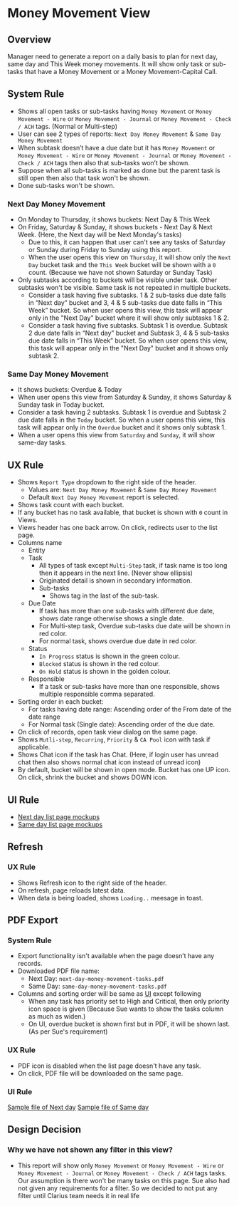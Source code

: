 # Money Movement View

## Overview

Manager need to generate a report on a daily basis to plan for next day, same day and This Week money movements. It will show only task or sub-tasks that have a Money Movement or a Money Movement-Capital Call.


## System Rule
- Shows all open tasks or sub-tasks having `Money Movement` or `Money Movement - Wire` or `Money Movement - Journal` or `Money Movement - Check / ACH` tags. (Normal or Multi-step)
- User can see 2 types of reports: `Next Day Money Movement` & `Same Day Money Movement`
- When subtask doesn’t have a due date but it has `Money Movement` or `Money Movement - Wire` or `Money Movement - Journal` or `Money Movement - Check / ACH` tags then also that sub-tasks won’t be shown. 
- Suppose when all sub-tasks is marked as done but the parent task is still open then also that task won't be shown.
- Done sub-tasks won't be shown.

### Next Day Money Movement
- On Monday to Thursday, it shows buckets: Next Day & This Week
- On Friday, Saturday & Sunday, it shows buckets - Next Day & Next Week. (Here, the Next day will be Next Monday's tasks) 
    - Due to this, it can happen that user can't see any tasks of Saturday or Sunday during Friday to Sunday using this report.
    - When the user opens this view on `Thursday`, it will show only the `Next Day` bucket task and the `This Week` bucket will be shown with a `0` count. (Because we have not shown Saturday or Sunday Task)
- Only subtasks according to buckets will be visible under task. Other subtasks won't be visible. Same task is not repeated in multiple buckets. 
    - Consider a task having five subtasks. 1 & 2 sub-tasks due date falls in “Next day” bucket and 3, 4 & 5 sub-tasks due date falls in “This Week” bucket. So when user opens this view, this task will appear only in the "Next Day" bucket where it will show only subtasks 1 & 2. 
    - Consider a task having five subtasks. Subtask 1 is overdue. Subtask 2 due date falls in “Next day” bucket and Subtask 3, 4 & 5 sub-tasks due date falls in “This Week” bucket. So when user opens this view, this task will appear only in the "Next Day" bucket and it shows only subtask 2. 

### Same Day Money Movement
- It shows buckets: Overdue & Today
- When user opens this view from Saturday & Sunday, it shows Saturday & Sunday task in Today bucket. 
- Consider a task having 2 subtasks. Subtask 1 is overdue and Subtask 2 due date falls in the `Today` bucket.  So when a user opens this view, this task will appear only in the `Overdue` bucket and it shows only subtask 1.
- When a user opens this view from `Saturday` and `Sunday`, it will show same-day tasks.


## UX Rule
- Shows `Report Type` dropdown to the right side of the header.
    - Values are: `Next Day Money Movement` & `Same Day Money Movement`
    - Default `Next Day Money Movement` report is selected. 
- Shows task count with each bucket.
- If any bucket has no task available, that bucket is shown with `0` count in Views.
- Views header has one back arrow. On click, redirects user to the list page.
- Columns name
    - Entity
    - Task
        - All types of task except `Multi-Step` task, if task name is too long then it appears in the next line. (Never show ellipsis)
        - Originated detail is shown in secondary information.
        - Sub-tasks
            - Shows tag in the last of the sub-task.         
    - Due Date
        - If task has more than one sub-tasks with different due date, shows date range otherwise shows a single date.
        - For Multi-step task, Overdue sub-tasks due date will be shown in red color.
        - For normal task, shows overdue due date in red color.
    - Status
        - `In Progress` status is shown in the green colour.
        - `Blocked` status is shown in the red colour.
        - `On Hold` status is shown in the golden colour.
    - Responsible
        - If a task or sub-tasks have more than one responsible, shows multiple responsible comma separated.
- Sorting order in each bucket: 
    - For tasks having date range: Ascending order of the From date of the date range
    - For Normal task (Single date): Ascending order of the due date.
- On click of records, open task view dialog on the same page.
- Shows `Mutli-step`, `Recurring`, `Priority` & `CA Pool` icon with task if applicable.
- Shows Chat icon if the task has Chat. (Here, if login user has unread chat then also shows normal chat icon instead of unread icon)
- By default, bucket will be shown in open mode. Bucket has one UP icon. On click, shrink the bucket and shows DOWN icon. 

## UI Rule
- [Next day list page mockups](https://drive.google.com/file/d/1MZ53nfVWUImk1jGaygD0Lu_ddJz9l0af/view?usp=drive_link)
- [Same day list page mockups](https://drive.google.com/file/d/1NB2qx_cDv9hFtje8dIfECmXkrspBcWW4/view?usp=drive_link)


## Refresh

### UX Rule
- Shows Refresh icon to the right side of the header.
- On refresh, page reloads latest data.
- When data is being loaded, shows `Loading..` meesage in toast.


## PDF Export

### System Rule
- Export functionality isn't available when the page doesn’t have any records.
- Downloaded PDF file name: 
    - Next Day: `next-day-money-movement-tasks.pdf`
    - Same Day: `same-day-money-movement-tasks.pdf`
- Columns and sorting order will be same as [UI](#ux-rule) except following
    - When any task has priority set to High and Critical, then only priority icon space is given (Because Sue wants to show the tasks column as much as widen.)
    - On UI, overdue bucket is shown first but in PDF, it will be shown last. (As per Sue's requirement)

### UX Rule
- PDF icon is disabled when the list page doesn't have any task.
- On click, PDF file will be downloaded on the same page.

### UI Rule
[Sample file of Next day](https://drive.google.com/file/d/1HjLIbZDDCKwzZfbc3I6_lPAUQtThLgXW/view?usp=drive_link)
[Sample file of Same day](https://drive.google.com/file/d/1zr-Ai512R8ZBtiH0-kocLvWGys7kejQ4/view?usp=drive_link)



## Design Decision

### Why we have not shown any filter in this view?
- This report will show only `Money Movement` or `Money Movement - Wire` or `Money Movement - Journal` or `Money Movement - Check / ACH` tags tasks. Our assumption is there won't be many tasks on this page. Sue also had not given any requirements for a filter. So we decided to not put any filter until Clarius team needs it in real life
